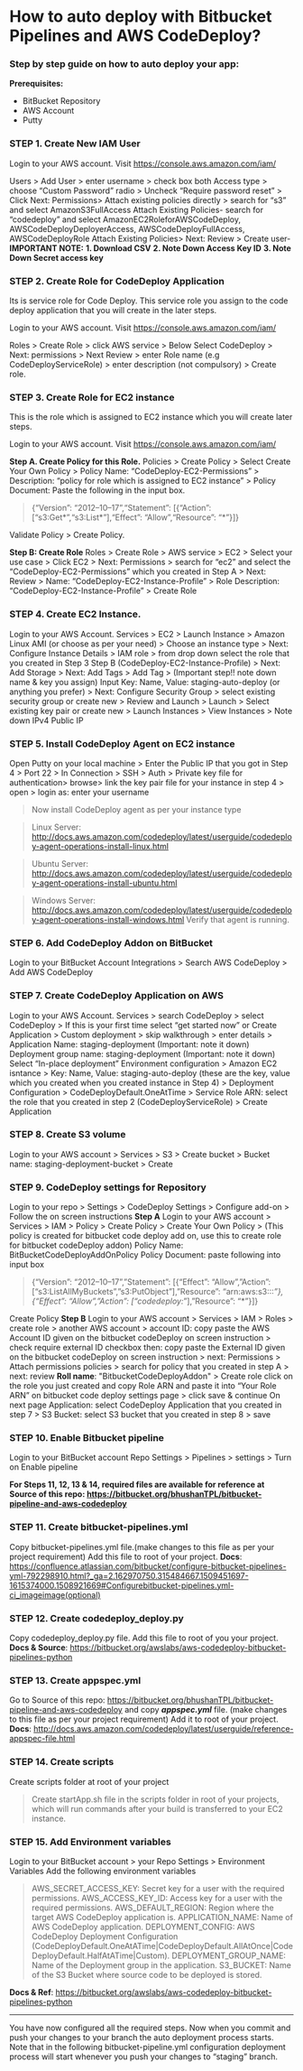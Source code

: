 # How to auto deploy with Bitbucket Pipelines and AWS CodeDeploy?

### Step by step guide on how to auto deploy your app: 
**Prerequisites:** 
- BitBucket Repository
- AWS Account
- Putty

### STEP 1. Create New IAM User
Login to your AWS account. Visit https://console.aws.amazon.com/iam/

Users > Add User > enter username > check box both Access type > choose “Custom Password” radio > Uncheck “Require password reset” > Click Next: Permissions> Attach existing policies directly >
search for “s3” and select AmazonS3FullAccess
Attach Existing Policies- search for “codedeploy” and select AmazonEC2RoleforAWSCodeDeploy, AWSCodeDeployDeployerAccess, AWSCodeDeployFullAccess, AWSCodeDeployRole
Attach Existing Policies> Next: Review > Create user-**IMPORTANT NOTE:** 
**1. Download CSV**
**2. Note Down Access Key ID**
**3. Note Down Secret access key**


### STEP 2. Create Role for CodeDeploy Application
Its is service role for Code Deploy. This service role you assign to the code deploy application that you will create in the later steps.

Login to your AWS account. Visit https://console.aws.amazon.com/iam/

Roles > Create Role > click AWS service > Below Select CodeDeploy > Next: permissions > Next Review > enter Role name (e.g CodeDeployServiceRole) > enter description (not compulsory) > Create role.


### STEP 3. Create Role for EC2 instance
This is the role which is assigned to EC2 instance which you will create later steps.

Login to your AWS account. Visit https://console.aws.amazon.com/iam/

**Step A. Create Policy for this Role.**
Policies > Create Policy > Select Create Your Own Policy > Policy Name: “CodeDeploy-EC2-Permissions” > Description: “policy for role which is assigned to EC2 instance” > Policy Document: Paste the following in the input box.
> {“Version”: “2012–10–17”,“Statement”: [{“Action”: [“s3:Get*”,“s3:List*”],“Effect”: “Allow”,“Resource”: “*”}]}

Validate Policy > Create Policy.

**Step B: Create Role**
Roles > Create Role > AWS service > EC2 > Select your use case > Click EC2 > Next: Permissions > search for “ec2” and select the “CodeDeploy-EC2-Permissions” which you created in Step A > Next: Review > Name: “CodeDeploy-EC2-Instance-Profile” > Role Description: “CodeDeploy-EC2-Instance-Profile” > Create Role


### STEP 4. Create EC2 Instance.
Login to your AWS Account.
Services > EC2 > Launch Instance > Amazon Linux AMI (or choose as per your need) > Choose an instance type > Next: Configure Instance Details > IAM role > from drop down select the role that you created in Step 3 Step B (CodeDeploy-EC2-Instance-Profile) > Next: Add Storage > Next: Add Tags > Add Tag > (Important step!! note down name & key you assign) Input Key: Name, Value: staging-auto-deploy (or anything you prefer) > Next: Configure Security Group > select existing security group or create new > Review and Launch > Launch > Select existing key pair or create new > Launch Instances > View Instances > Note down IPv4 Public IP


### STEP 5. Install CodeDeploy Agent on EC2 instance
Open Putty on your local machine > Enter the Public IP that you got in Step 4 > Port 22 > In Connection > SSH > Auth > Private key file for authentication> browse> link the key pair file for your instance in step 4 > open > login as: enter your username
> Now install CodeDeploy agent as per your instance type

> Linux Server: http://docs.aws.amazon.com/codedeploy/latest/userguide/codedeploy-agent-operations-install-linux.html

> Ubuntu Server: http://docs.aws.amazon.com/codedeploy/latest/userguide/codedeploy-agent-operations-install-ubuntu.html

> Windows Server: http://docs.aws.amazon.com/codedeploy/latest/userguide/codedeploy-agent-operations-install-windows.html
> Verify that agent is running.


### STEP 6. Add CodeDeploy Addon on BitBucket
Login to your BitBucket Account
Integrations > Search AWS CodeDeploy > Add AWS CodeDeploy


### STEP 7. Create CodeDeploy Application on AWS
Login to your AWS Account.
Services > search CodeDeploy > select CodeDeploy > If this is your first time select “get started now” or Create Application > Custom deployment > skip walkthrough > enter details >
Application Name: staging-deployment (Important: note it down)
Deployment group name: staging-deployment (Important: note it down)
Select “In-place deployment”
Environment configuration > Amazon EC2 isntance > Key: Name, Value: staging-auto-deploy (these are the key, value which you created when you created instance in Step 4) > Deployment Configuration > CodeDeployDefault.OneAtTime > Service Role ARN: select the role that you created in step 2 (CodeDeployServiceRole) > Create Application


### STEP 8. Create S3 volume
Login to your AWS account > Services > S3 > Create bucket > Bucket name: staging-deployment-bucket > Create


### STEP 9. CodeDeploy settings for Repository
Login to your repo > Settings > CodeDeploy Settings > Configure add-on > Follow the on screen instructions
**Step A**
Login to your AWS account > Services > IAM > Policy > Create Policy > Create Your Own Policy > (This policy is created for bitbucket code deploy add on, use this to create role for bitbucket codeDeploy addon)
Policy Name: BitBucketCodeDeployAddOnPolicy
Policy Document: paste following into input box
>{“Version”: “2012–10–17”,”Statement”: [{“Effect”: “Allow”,”Action”: [“s3:ListAllMyBuckets”,”s3:PutObject”],”Resource”: “arn:aws:s3:::*”},{“Effect”: “Allow”,”Action”: [“codedeploy:*”],”Resource”: “*”}]}

Create Policy
**Step B**
Login to your AWS account > Services > IAM > Roles > create role > another AWS account > account ID: copy paste the AWS Account ID given on the bitbucket codeDeploy on screen instruction > check require external ID checkbox then: copy paste the External ID given on the bitbucket codeDeploy on screen instruction > next: Permissions > Attach permissions policies > search for policy that you created in step A > next: review
**Roll name**: "BitbucketCodeDeployAddon" > Create role
click on the role you just created and copy Role ARN and paste it into “Your Role ARN” on bitbucket code deploy settings page > click save & continue
On next page Application: select CodeDeploy Application that you created in step 7 > S3 Bucket: select S3 bucket that you created in step 8 > save


### STEP 10. Enable Bitbucket pipeline
Login to your BitBucket account Repo Settings > Pipelines > settings > Turn on Enable pipeline


**For Steps 11, 12, 13 & 14, required files are available for reference at Source of this repo: https://bitbucket.org/bhushanTPL/bitbucket-pipeline-and-aws-codedeploy**

### STEP 11. Create bitbucket-pipelines.yml
Copy bitbucket-pipelines.yml file.(make changes to this file as per your project requirement)
Add this file to root of your project.
**Docs**: https://confluence.atlassian.com/bitbucket/configure-bitbucket-pipelines-yml-792298910.html?_ga=2.162970750.315484667.1509451697-1615374000.1508921669#Configurebitbucket-pipelines.yml-ci_imageimage(optional)


### STEP 12. Create codedeploy_deploy.py
Copy codedeploy_deploy.py file.
Add this file to root of you your project.
**Docs & Source**: https://bitbucket.org/awslabs/aws-codedeploy-bitbucket-pipelines-python


### STEP 13. Create appspec.yml 
Go to Source of this repo: https://bitbucket.org/bhushanTPL/bitbucket-pipeline-and-aws-codedeploy
and copy ***appspec.yml*** file. (make changes to this file as per your project requirement)
Add it to root of your project.
**Docs**: http://docs.aws.amazon.com/codedeploy/latest/userguide/reference-appspec-file.html


### STEP 14. Create scripts
Create scripts folder at root of your project 
> Create startApp.sh file in the scripts folder in root of your projects, which will run commands after your build is transferred to your EC2 instance.


### STEP 15. Add Environment variables
Login to your BitBucket account > your Repo Settings > Environment Variables
Add the following environment variables
>AWS_SECRET_ACCESS_KEY: Secret key for a user with the required permissions.
AWS_ACCESS_KEY_ID: Access key for a user with the required permissions.
AWS_DEFAULT_REGION: Region where the target AWS CodeDeploy application is.
APPLICATION_NAME: Name of AWS CodeDeploy application.
DEPLOYMENT_CONFIG: AWS CodeDeploy Deployment Configuration (CodeDeployDefault.OneAtATime|CodeDeployDefault.AllAtOnce|CodeDeployDefault.HalfAtATime|Custom).
DEPLOYMENT_GROUP_NAME: Name of the Deployment group in the application.
S3_BUCKET: Name of the S3 Bucket where source code to be deployed is stored.

**Docs & Ref**: https://bitbucket.org/awslabs/aws-codedeploy-bitbucket-pipelines-python

---
You have now configured all the required steps. Now when you commit and push your changes to your branch the auto deployment process starts. Note that in the following bitbucket-pipeline.yml configuration deployment process will start whenever you push your changes to “staging” branch.

